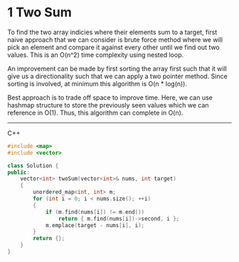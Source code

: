 1 Two Sum
=========

To find the two array indicies where their elements sum to a target, first
naive approach that we can consider is brute force method where we will pick an
element and compare it against every other until we find out two values. This
is an O(n^2) time complexity using nested loop.

An improvement can be made by first sorting the array first such that it will
give us a directionality such that we can apply a two pointer method. Since
sorting is involved, at minimum this algorithm is O(n * log(n)).

Best approach is to trade off space to improve time. Here, we can use hashmap
structure to store the previously seen values which we can reference in O(1).
Thus, this algorithm can complete in O(n).

---

C++

```cpp
#include <map>
#include <vector>

class Solution {
public:
    vector<int> twoSum(vector<int>& nums, int target)
    {
        unordered_map<int, int> m;
        for (int i = 0; i < nums.size(); ++i)
        {
            if (m.find(nums[i]) != m.end())
                return { m.find(nums[i])->second, i };
            m.emplace(target - nums[i], i);
        }
        return {};
    }
}
```
